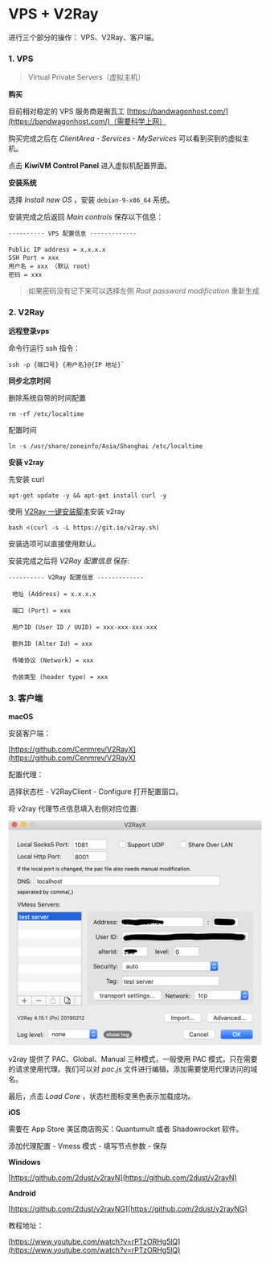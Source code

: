 # VPS + V2Ray

进行三个部分的操作： VPS、V2Ray、客户端。

### 1. VPS

> Virtual Private Servers（虚拟主机）

**购买**

目前相对稳定的 VPS 服务商是搬瓦工 [https://bandwagonhost.com/](https://bandwagonhost.com/)（需要科学上网）

购买完成之后在 _ClientArea - Services - MyServices_ 可以看到买到的虚拟主机。

点击 **KiwiVM Control Panel** 进入虚拟机配置界面。

**安装系统**

选择 _Install new OS_ ，安装 `debian-9-x86_64` 系统。

安装完成之后返回 _Main controls_ 保存以下信息：

```
---------- VPS 配置信息 -------------

Public IP address = x.x.x.x
SSH Port = xxx
用户名 = xxx （默认 root）
密码 = xxx
```

> 如果密码没有记下来可以选择左侧 _Root password modification_ 重新生成

### 2. V2Ray

**远程登录vps**

命令行运行 ssh 指令：

```shell
ssh -p {端口号} {用户名}@{IP 地址}`
```

**同步北京时间**

删除系统自带的时间配置

```shell
rm -rf /etc/localtime
```

配置时间

```shell
ln -s /usr/share/zoneinfo/Asia/Shanghai /etc/localtime
```

**安装 v2ray**

先安装 curl 

```shell
apt-get update -y && apt-get install curl -y
```

使用 [V2Ray 一键安装脚本](https://github.com/233boy/v2ray)安装 v2ray

```
bash <(curl -s -L https://git.io/v2ray.sh)
```
安装选项可以直接使用默认。

安装完成之后将 _V2Ray 配置信息_ 保存:

```
---------- V2Ray 配置信息 -------------

 地址 (Address) = x.x.x.x

 端口 (Port) = xxx

 用户ID (User ID / UUID) = xxx-xxx-xxx-xxx

 额外ID (Alter Id) = xxx

 传输协议 (Network) = xxx

 伪装类型 (header type) = xxx
```

### 3. 客户端

**macOS**

安装客户端：

[https://github.com/Cenmrev/V2RayX](https://github.com/Cenmrev/V2RayX)

配置代理：

选择状态栏 - V2RayClient - Configure 打开配置窗口。

将 v2ray 代理节点信息填入右侧对应位置:

![VPS_V2Ray_01](VPS_V2Ray_01.png)

v2ray 提供了 PAC、Global、Manual 三种模式，一般使用 PAC 模式，只在需要的请求使用代理。我们可以对 _pac.js_ 文件进行编辑，添加需要使用代理访问的域名。

最后，点击 _Load Core_ ，状态栏图标变黑色表示加载成功。

**iOS**

需要在 App Store 美区商店购买：Quantumult 或者 Shadowrocket 软件。

添加代理配置 - Vmess 模式 - 填写节点参数 - 保存


**Windows**

[https://github.com/2dust/v2rayN](https://github.com/2dust/v2rayN)

**Android**

[https://github.com/2dust/v2rayNG](https://github.com/2dust/v2rayNG)

教程地址：

[https://www.youtube.com/watch?v=rPTzORHg5lQ](https://www.youtube.com/watch?v=rPTzORHg5lQ)